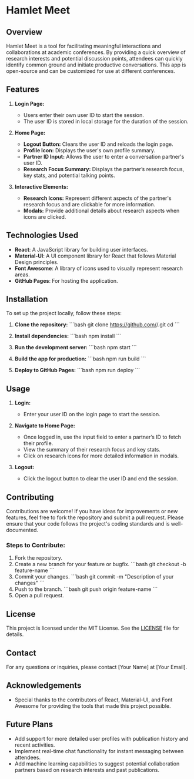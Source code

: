 # Hamlet Meet

## Overview

Hamlet Meet is a tool for facilitating meaningful interactions and collaborations at academic conferences. By providing a quick overview of research interests and potential discussion points, attendees can quickly identify common ground and initiate productive conversations. This app is open-source and can be customized for use at different conferences.

## Features

1. **Login Page:**
   - Users enter their own user ID to start the session.
   - The user ID is stored in local storage for the duration of the session.

2. **Home Page:**
   - **Logout Button:** Clears the user ID and reloads the login page.
   - **Profile Icon:** Displays the user's own profile summary.
   - **Partner ID Input:** Allows the user to enter a conversation partner's user ID.
   - **Research Focus Summary:** Displays the partner’s research focus, key stats, and potential talking points.

3. **Interactive Elements:**
   - **Research Icons:** Represent different aspects of the partner's research focus and are clickable for more information.
   - **Modals:** Provide additional details about research aspects when icons are clicked.

## Technologies Used

- **React**: A JavaScript library for building user interfaces.
- **Material-UI**: A UI component library for React that follows Material Design principles.
- **Font Awesome**: A library of icons used to visually represent research areas.
- **GitHub Pages**: For hosting the application.

## Installation

To set up the project locally, follow these steps:

1. **Clone the repository:**
   \`\`\`bash
   git clone https://github.com/<your-username>/<your-repo>.git
   cd <your-repo>
   \`\`\`

2. **Install dependencies:**
   \`\`\`bash
   npm install
   \`\`\`

3. **Run the development server:**
   \`\`\`bash
   npm start
   \`\`\`

4. **Build the app for production:**
   \`\`\`bash
   npm run build
   \`\`\`

5. **Deploy to GitHub Pages:**
   \`\`\`bash
   npm run deploy
   \`\`\`

## Usage

1. **Login:**
   - Enter your user ID on the login page to start the session.
   
2. **Navigate to Home Page:**
   - Once logged in, use the input field to enter a partner’s ID to fetch their profile.
   - View the summary of their research focus and key stats.
   - Click on research icons for more detailed information in modals.

3. **Logout:**
   - Click the logout button to clear the user ID and end the session.

## Contributing

Contributions are welcome! If you have ideas for improvements or new features, feel free to fork the repository and submit a pull request. Please ensure that your code follows the project's coding standards and is well-documented.

### Steps to Contribute:
1. Fork the repository.
2. Create a new branch for your feature or bugfix.
   \`\`\`bash
   git checkout -b feature-name
   \`\`\`
3. Commit your changes.
   \`\`\`bash
   git commit -m "Description of your changes"
   \`\`\`
4. Push to the branch.
   \`\`\`bash
   git push origin feature-name
   \`\`\`
5. Open a pull request.

## License

This project is licensed under the MIT License. See the [LICENSE](LICENSE) file for details.

## Contact

For any questions or inquiries, please contact [Your Name] at [Your Email].

## Acknowledgements

- Special thanks to the contributors of React, Material-UI, and Font Awesome for providing the tools that made this project possible.

## Future Plans

- Add support for more detailed user profiles with publication history and recent activities.
- Implement real-time chat functionality for instant messaging between attendees.
- Add machine learning capabilities to suggest potential collaboration partners based on research interests and past publications.
